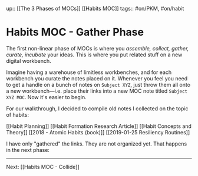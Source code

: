 up:: [[The 3 Phases of MOCs]] [[Habits MOC]]
tags:: #on/PKM, #on/habit 

# Habits MOC - Gather Phase
The first non-linear phase of MOCs is where you *assemble, collect, gather, curate, incubate* your ideas. This is where you put related stuff on a new digital workbench.

Imagine having a warehouse of limitless workbenches, and for each workbench you curate the notes placed on it. Whenever you feel you need to get a handle on a bunch of notes on `Subject XYZ`,  just throw them all onto a new workbench—i.e. place their links into a new MOC note titled `Subject XYZ MOC`. Now it's easier to begin.

For our walkthrough, I decided to compile old notes I collected on the topic of habits:

[[Habit Planning]]
[[Habit Formation Research Article]]
[[Habit Concepts and Theory]]
[[2018 - Atomic Habits (book)]]
[[2019-01-25 Resiliency Routines]]

I have only "gathered" the links. They are not organized yet. That happens in the next phase:

---
Next: [[Habits MOC - Collide]]



















































